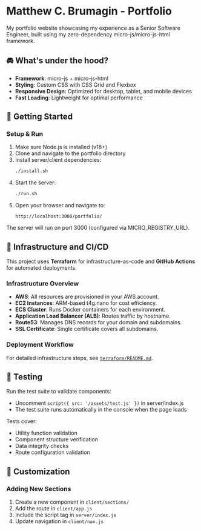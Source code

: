 # Matthew C. Brumagin - Portfolio

My portfolio website showcasing my experience as a Senior Software Engineer, built using my zero-dependency micro-js/micro-js-html framework.



## 🚘 What's under the hood?

- **Framework**: micro-js + micro-js-html
- **Styling**: Custom CSS with CSS Grid and Flexbox
- **Responsive Design**: Optimized for desktop, tablet, and mobile devices
- **Fast Loading**: Lightweight for optimal performance



## 🚦 Getting Started

### Setup & Run

1. Make sure Node.js is installed (v18+)
2. Clone and navigate to the portfolio directory
3. Install server/client dependencies:
   ```bash
   ./install.sh
   ```
4. Start the server:
   ```bash
   ./run.sh
   ```
5. Open your browser and navigate to:
   ```
   http://localhost:3000/portfolio/
   ```

The server will run on port 3000 (configured via MICRO_REGISTRY_URL).



## 🚀 Infrastructure and CI/CD

This project uses **Terraform** for infrastructure-as-code and **GitHub Actions** for automated deployments.

### Infrastructure Overview

- **AWS**: All resources are provisioned in your AWS account.
- **EC2 Instances**: ARM-based t4g.nano for cost efficiency.
- **ECS Cluster**: Runs Docker containers for each environment.
- **Application Load Balancer (ALB)**: Routes traffic by hostname.
- **Route53**: Manages DNS records for your domain and subdomains.
- **SSL Certificate**: Single certificate covers all subdomains.

### Deployment Workflow

For detailed infrastructure steps, see [`terraform/README.md`](terraform/README.md).



## 🧪 Testing

Run the test suite to validate components:

- Uncomment `script({ src: '/assets/test.js' })` in server/index.js
- The test suite runs automatically in the console when the page loads

Tests cover:
- Utility function validation
- Component structure verification
- Data integrity checks
- Route configuration validation



## 🔧 Customization

### Adding New Sections

1. Create a new component in `client/sections/`
2. Add the route in `client/app.js`
3. Include the script tag in `server/index.js`
4. Update navigation in `client/nav.js`

